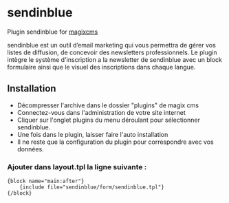 # sendinblue
Plugin sendinblue for [magixcms](https://www.magix-cms.com)

sendinblue est un outil d’email marketing qui vous permettra de gérer vos listes de diffusion, de concevoir des newsletters professionnels.
Le plugin intègre le système d'inscription a la newsletter de sendinblue avec un block formulaire ainsi que le visuel des inscriptions dans chaque langue.

## Installation
* Décompresser l'archive dans le dossier "plugins" de magix cms
* Connectez-vous dans l'administration de votre site internet
* Cliquer sur l'onglet plugins du menu déroulant pour sélectionner sendinblue.
* Une fois dans le plugin, laisser faire l'auto installation
* Il ne reste que la configuration du plugin pour correspondre avec vos données.

### Ajouter dans layout.tpl la ligne suivante :

```smarty
{block name="main:after"}
    {include file="sendinblue/form/sendinblue.tpl"}
{/block}
````
